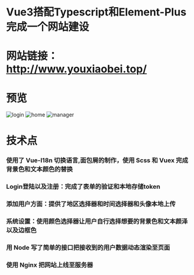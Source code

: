 # Vue3搭配Typescript和Element-Plus完成一个网站建设
# 网站链接：http://www.youxiaobei.top/

# 预览
![login](https://user-images.githubusercontent.com/103173720/224193471-4f781c80-4900-425b-84b3-4f1fb2a43f12.png)
![home](https://user-images.githubusercontent.com/103173720/224193834-c4521198-d4f2-432b-a2ce-71b7031502e3.png)
![manager](https://user-images.githubusercontent.com/103173720/224194060-d24d2ce1-d4d9-4c36-b6a8-0f2dcde7b940.png)

# 技术点
### 使用了 Vue-I18n 切换语言,面包屑的制作，使用 Scss 和 Vuex 完成背景色和文本颜色的替换
### Login登陆以及注册：完成了表单的验证和本地存储token
### 添加用户方面：提供了地区选择器和时间选择器和头像本地上传
### 系统设置：使用颜色选择器让用户自行选择想要的背景色和文本颜泽以及边框色
### 用 Node 写了简单的接口把接收到的用户数据动态渲染至页面
### 使用 Nginx 把网站上线至服务器
